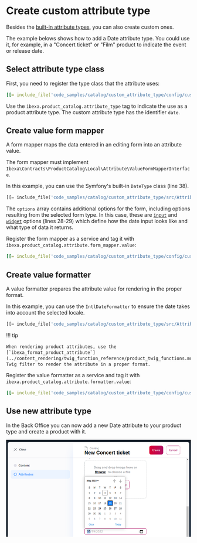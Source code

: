 # Create custom attribute type

Besides the [built-in attribute types](catalog.md#product-attributes), you can also create custom ones.

The example belows shows how to add a Date attribute type.
You could use it, for example, in a "Concert ticket" or "Film" product to indicate the event or release date.

## Select attribute type class

First, you need to register the type class that the attribute uses:

``` yaml
[[= include_file('code_samples/catalog/custom_attribute_type/config/custom_services.yaml', 0, 8) =]]
```

Use the `ibexa.product_catalog.attribute_type` tag to indicate the use as a product attribute type.
The custom attribute type has the identifier `date`.

## Create value form mapper

A form mapper maps the data entered in an editing form into an attribute value.

The form mapper must implement `Ibexa\Contracts\ProductCatalog\Local\Attribute\ValueFormMapperInterface`.

In this example, you can use the Symfony's built-in `DateType` class (line 38).

``` php hl_lines="28-29 38"
[[= include_file('code_samples/catalog/custom_attribute_type/src/Attribute/Date/Form/DateValueFormMapper.php') =]]
```

The `options` array contains additional options for the form, including options resulting from the selected form type. In this case, these are [`input`](https://symfony.com/doc/current/reference/forms/types/date.html#input) and [`widget`](https://symfony.com/doc/current/reference/forms/types/date.html#widget) options (lines 28-29) which define how the date input looks like and what type of data it returns.

Register the form mapper as a service and tag it with `ibexa.product_catalog.attribute.form_mapper.value`:

``` yaml
[[= include_file('code_samples/catalog/custom_attribute_type/config/custom_services.yaml', 8, 12) =]]
```

## Create value formatter

A value formatter prepares the attribute value for rendering in the proper format.

In this example, you can use the `IntlDateFormatter` to ensure the date takes into account the selected locale.

``` php
[[= include_file('code_samples/catalog/custom_attribute_type/src/Attribute/Date/DateValueFormatter.php') =]]
```

!!! tip

    When rendering product attributes, use the [`ibexa_format_product_attribute`](../content_rendering/twig_function_reference/product_twig_functions.md#ibexa_format_product_attribute) Twig filter to render the attribute in a proper format.


Register the value formatter as a service and tag it with `ibexa.product_catalog.attribute.formatter.value`:


``` yaml
[[= include_file('code_samples/catalog/custom_attribute_type/config/custom_services.yaml', 12, 16) =]]
```

## Use new attribute type

In the Back Office you can now add a new Date attribute to your product type and create a product with it.

![Creating a product with a custom Date attribute](../img/catalog_custom_attribute_type.png)
